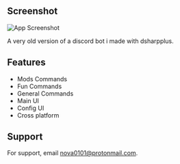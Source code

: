 ## Screenshot

![App Screenshot](https://cdn.discordapp.com/attachments/986299326491951164/1013268224898510918/Screenshot_2022-08-27_210455.png)

A very old version of a discord bot i made with dsharpplus.

## Features

- Mods Commands
- Fun Commands
- General Commands
- Main UI
- Config UI
- Cross platform

## Support

For support, email nova0101@protonmail.com.
